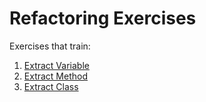 # Refactoring Exercises

Exercises that train:

1. [Extract Variable](./extract_variable)
2. [Extract Method](./extract_method)
3. [Extract Class](./extract_class)
